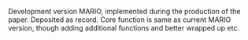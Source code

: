 Development version MARIO, implemented during the production of the paper.
Deposited as record.
Core function is same as current MARIO version, though adding additional functions and better wrapped up etc.
